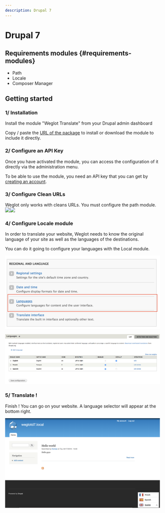 ```yaml
---
description: Drupal 7
---
```


# Drupal 7

## Requirements modules {#requirements-modules}

* Path
* Locale
* Composer Manager

## Getting started

### 1/ Installation

Install the module "Weglot Translate" from your Drupal admin dashboard

Copy / paste the [URL of the package](https://www.drupal.org/project/weglot) to install or download the module to include it directly.​

### 2/ Configure an API Key

Once you have activated the module, you can access the configuration of it directly via the administration menu.​

To be able to use the module, you need an API key that you can get by [creating an account](https://dashboard.weglot.com/register?origin=10).

### 3/ Configure Clean URLs

Weglot only works with cleans URLs. You must configure the path module.​![](https://blobscdn.gitbook.com/v0/b/gitbook-28427.appspot.com/o/assets%2F-LBR06TZOLDcORpsmGB4%2F-LDH0exqrOe3fjwhW5kG%2F-LDH9SMFKPPhmgOx8ur_%2Faccess_clean.png?alt=media&token=f617a525-325d-4d57-9bc7-699ff9c066fe)​![](https://blobscdn.gitbook.com/v0/b/gitbook-28427.appspot.com/o/assets%2F-LBR06TZOLDcORpsmGB4%2F-LDH0exqrOe3fjwhW5kG%2F-LDH9U1WGJV7vHnFcsN6%2Fclean_url.png?alt=media&token=4d55c86f-82b7-476d-a4d7-199b86b80a62)

### 4/ Configure Locale module

In order to translate your website, Weglot needs to know the original language of your site as well as the languages of the destinations.

You can do it going to configure your languages with the Local module.​

![](../.gitbook/assets/drupal5.png)

![](../.gitbook/assets/drupal6.png)

### 5/ Translate !

Finish ! You can go on your website. A language selector will appear at the bottom right.​

![](../.gitbook/assets/drupal7.png)

​

